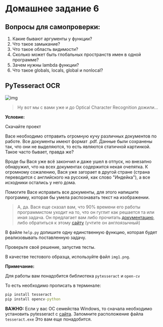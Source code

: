 # Домашнее задание 6

## Вопросы для самопроверки:

1. Какие бывают аргументы у функции?
2. Что такое замыкание?
3. Что такое область видимости?
4. Сколько может быть глобальных пространств имен в одной программе?
5. Зачем нужны lambda функции?
6. Что такое globals, locals, global и nonlocal?

## PyTesseract OCR

![img](https://tudoprogramado.blog.br/assets/tesseract-ocr-e-python.jpg)

> Ну вот мы с вами уже и до Optical Character Recognition дожили...

**Условие:**

Скачайте проект

Васе необходимо отправить огромную кучу различных документов по работе. Все документы имеют формат .pdf. Данные были сохранены так, что они не выделяются, то есть являются статичной картинкой. Такое часто бывает, правда же?

Вроде бы Вася уже всё закончил и даже ушел в отпуск, но внезапно обнаружил, что на всех документах содержится некая очепятка. К огромному сожалению, Вася уже загорает в другой стране (страна переводится с английского на русский, как слово "Индейка"), а все исходники остались у него дома. 

Помогите Васе исправить все документы, для этого напишите программу, которая бы умела распознавать текст на изображении.

> А, да. Вася еще сказал вам, что 90% времени его работы программистом уходит на то, что он гуглит как решается та или иная задача. 
> Он предлагает вам либо прочитать [документацию](https://tesseract-ocr.github.io/tessdoc/Home.html), либо обратиться к этому [сайту](https://stackoverflow.com/questions/37745519/use-pytesseract-ocr-to-recognize-text-from-an-image) (учтите он англоязычный)

В файле `help.py` допишите одну единственную функцию, которая будет реализовывать поставленную задачу.

Проверьте своё решение, запустив тесты.

В качестве тестового образца, используйте файл `img1.png`.

**Примечание:**

Для работы вам понадобится библиотека `pytesseract` и `open-cv`

То есть необходимо прописать в терминале:

```cmd
pip install tesseract
pip install opencv-python
```

**ВАЖНО:** Если у вас ОС семейства Windows, то сначала необходимо установить pytesseract с [сайта](https://tesseract-ocr.github.io/tessdoc/Downloads.html). 
Запомните расположение файла `tesseract.exe` Это вам еще понадобится.





